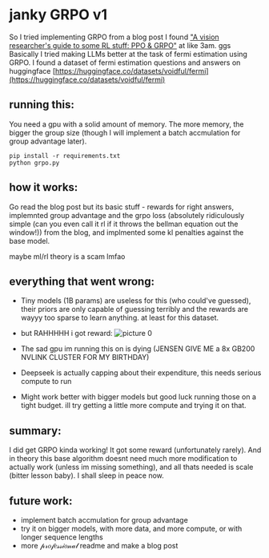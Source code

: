 # janky GRPO v1

So I tried implementing GRPO from a blog post I found ["A vision researcher's guide to some RL stuff: PPO & GRPO"](https://yugeten.github.io/posts/2025/01/ppogrpo/) at like 3am. ggs
Basically I tried making LLMs better at the task of fermi estimation using GRPO. I found a dataset of fermi estimation questions and answers on huggingface [https://huggingface.co/datasets/voidful/fermi](https://huggingface.co/datasets/voidful/fermi)

## running this:

You need a gpu with a solid amount of memory. The more memory, the bigger the group size (though I will implement a batch accmulation for group advantage later).
```
pip install -r requirements.txt
python grpo.py
```


## how it works:
Go read the blog post but its basic stuff - rewards for right answers, implemnted group advantage and the grpo loss (absolutely ridiculously simple (can you even call it rl if it throws the bellman equation out the window!)) from the blog, and implmented some kl penalties against the base model.

maybe ml/rl theory is a scam lmfao

## everything that went wrong:

- Tiny models (1B params) are useless for this (who could've guessed), their priors are only capable of guessing terribly and the rewards are wayyy too sparse to learn anything. at least for this dataset.
- but RAHHHHH i got reward:
![picture 0](https://i.imgur.com/Ngcoilc.png)  

- The sad gpu im running this on is dying (JENSEN GIVE ME a 8x GB200 NVLINK CLUSTER FOR MY BIRTHDAY)
- Deepseek is actually capping about their expenditure, this needs serious compute to run
- Might work better with bigger models but good luck running those on a tight budget. ill try getting a little more compute and trying it on that.

## summary:

I did get GRPO kinda working! It got some reward (unfortunately rarely). And in theory this base algorithm doesnt need much more modification to actually work (unless im missing something), and all thats needed is scale (bitter lesson baby). I shall sleep in peace now.

## future work:

- implement batch accmulation for group advantage
- try it on bigger models, with more data, and more compute, or with longer sequence lengths
- more 𝓅𝓇𝑜𝒻𝑒𝓈𝓈𝒾𝑜𝓃𝒶𝓁 readme and make a blog post